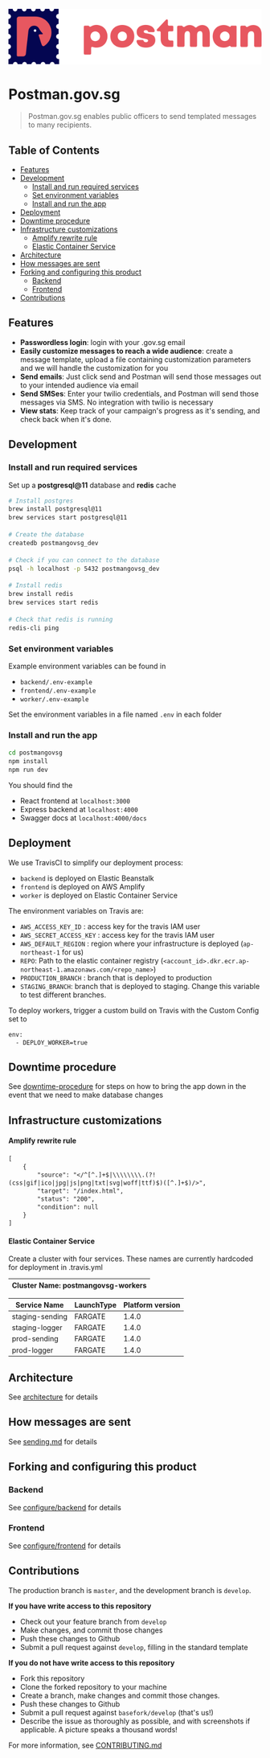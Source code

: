 <a href="https://postman.gov.sg"><img src="frontend/src/assets/img/app-logo.svg" title="Postman" alt="Postman.gov.sg"></a>


# Postman.gov.sg

> Postman.gov.sg enables public officers to send templated messages to many recipients.

## Table of Contents
  * [Features](#features)
  * [Development](#development)
    + [Install and run required services](#install-and-run-required-services)
    + [Set environment variables](#set-environment-variables)
    + [Install and run the app](#install-and-run-the-app)
  * [Deployment](#deployment)
  * [Downtime procedure](#downtime-procedure)
  * [Infrastructure customizations](#infrastructure-customizations)
      - [Amplify rewrite rule](#amplify-rewrite-rule)
      - [Elastic Container Service](#elastic-container-service)
  * [Architecture](#architecture)
  * [How messages are sent](#how-messages-are-sent)
  * [Forking and configuring this product](#forking-and-configuring-this-product)
    + [Backend](#backend)
    + [Frontend](#frontend)
  * [Contributions](#contributions)

## Features
- **Passwordless login**: login with your .gov.sg email
- **Easily customize messages to reach a wide audience**: create a message template, upload a file containing customization parameters and we will handle the customization for you
- **Send emails**: Just click send and Postman will send those messages out to your intended audience via email
- **Send SMSes**: Enter your twilio credentials, and Postman will send those messages via SMS. No integration with twilio is necessary
- **View stats**: Keep track of your campaign's progress as it's sending, and check back when it's done.

## Development

### Install and run required services
Set up a **postgresql@11** database and **redis** cache

```bash
# Install postgres
brew install postgresql@11
brew services start postgresql@11

# Create the database
createdb postmangovsg_dev

# Check if you can connect to the database
psql -h localhost -p 5432 postmangovsg_dev

# Install redis
brew install redis
brew services start redis

# Check that redis is running
redis-cli ping
```

### Set environment variables
Example environment variables can be found in
- `backend/.env-example`
- `frontend/.env-example`
- `worker/.env-example`

Set the environment variables in a file named `.env` in each folder

### Install and run the app

```bash
cd postmangovsg
npm install
npm run dev
```
You should find the
- React frontend at `localhost:3000`
- Express backend  at `localhost:4000`
- Swagger docs at `localhost:4000/docs`


## Deployment

We use TravisCI to simplify our deployment process: 
- `backend` is deployed on Elastic Beanstalk
- `frontend` is deployed on AWS Amplify
- `worker` is deployed on Elastic Container Service

The environment variables on Travis are:
- `AWS_ACCESS_KEY_ID` : access key for the travis IAM user
- `AWS_SECRET_ACCESS_KEY` : access key for the travis IAM user
- `AWS_DEFAULT_REGION` : region where your infrastructure is deployed (`ap-northeast-1` for us)
- `REPO`: Path to the elastic container registry (`<account_id>.dkr.ecr.ap-northeast-1.amazonaws.com/<repo_name>`)
- `PRODUCTION_BRANCH` : branch that is deployed to production
- `STAGING_BRANCH`: branch that is deployed to staging. Change this variable to test different branches.

To deploy workers, trigger a custom build on Travis with the Custom Config set to
```
env:
  - DEPLOY_WORKER=true
```

## Downtime procedure
See [downtime-procedure](docs/downtime-procedure/index.md) for steps on how to bring the app down  in the event that we need to make database changes

## Infrastructure customizations

#### Amplify rewrite rule

```
[
    {
        "source": "</^[^.]+$|\\\\\\\\.(?!(css|gif|ico|jpg|js|png|txt|svg|woff|ttf)$)([^.]+$)/>",
        "target": "/index.html",
        "status": "200",
        "condition": null
    }
]
```

#### Elastic Container Service

Create a cluster with four services. These names are currently hardcoded for deployment in .travis.yml

|Cluster Name: postmangovsg-workers|
|--|

|Service Name|LaunchType|Platform version|
|--|--|--|
|staging-sending|FARGATE|1.4.0|
|staging-logger|FARGATE|1.4.0|
|prod-sending|FARGATE|1.4.0|
|prod-logger|FARGATE|1.4.0|

## Architecture
See [architecture](docs/architecture/index.md) for details

## How messages are sent
See [sending.md](docs/sending.md) for details

## Forking and configuring this product
### Backend
See [configure/backend](docs/configure/backend.md) for details
### Frontend
See [configure/frontend](docs/configure/frontend.md) for details

## Contributions

The production branch is `master`, and the development branch is `develop`.

**If you have write access to this repository**
- Check out your feature branch from `develop`
- Make changes, and commit those changes
- Push these changes to Github
- Submit a pull request against `develop`, filling in the standard template

**If you do not have write access to this repository**
- Fork this repository
- Clone the forked repository to your machine
- Create a branch, make changes and commit those changes.
- Push these changes to Github
- Submit a pull request against `basefork/develop` (that's us!)
- Describe the issue as thoroughly as possible, and with screenshots if applicable. A picture speaks a thousand words!

For more information, see [CONTRIBUTING.md](docs/CONTRIBUTING.md)